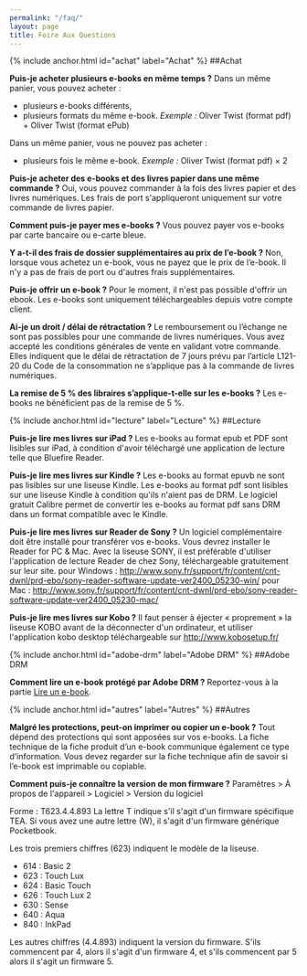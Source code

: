```yaml
---
permalink: "/faq/"
layout: page
title: Foire Aux Questions
---
```


{% include anchor.html id="achat" label="Achat" %}
##Achat

**Puis-je acheter plusieurs e-books en même temps ?**
Dans un même panier, vous pouvez acheter : 
- plusieurs e-books différents, 
- plusieurs formats du même e-book. 
*Exemple :* Oliver Twist (format pdf) + Oliver Twist (format ePub)

Dans un même panier, vous ne pouvez pas acheter : 
- plusieurs fois le même e-book. 
*Exemple :* Oliver Twist (format pdf) × 2

**Puis-je acheter des e-books et des livres papier dans une même commande ?**
Oui, vous pouvez commander à la fois des livres papier et des livres numériques. Les frais de port s'appliqueront uniquement sur votre commande de livres papier.

**Comment puis-je payer mes e-books ?**
Vous pouvez payer vos e-books par carte bancaire ou e-carte bleue.

**Y a-t-il des frais de dossier supplémentaires au prix de l’e-book ?**
Non, lorsque vous achetez un e-book, vous ne payez que le prix de l’e-book. Il n'y a pas de frais de port ou d'autres frais supplémentaires.

**Puis-je offrir un e-book ?**
Pour le moment, il n'est pas possible d'offrir un ebook. 
Les e-books sont uniquement téléchargeables depuis votre compte client.

**Ai-je un droit / délai de rétractation ?**
Le remboursement ou l’échange ne sont pas possibles pour une commande de livres numériques.
Vous avez accepté les conditions générales de vente en validant votre commande.
Elles indiquent que le délai de rétractation de 7 jours prévu par l’article L121-20 du Code de la consommation ne s’applique pas à la commande de livres numériques.

**La remise de 5 % des libraires s’applique-t-elle sur les e-books ?**
Les e-books ne bénéficient pas de la remise de 5 %.

{% include anchor.html id="lecture" label="Lecture" %}
##Lecture

**Puis-je lire mes livres sur iPad ?**
Les e-books au format epub et PDF sont lisibles sur iPad, à condition d'avoir téléchargé une application de lecture telle que Bluefire Reader.

**Puis-je lire mes livres sur Kindle ?**
Les e-books au format epuvb ne sont pas lisibles sur une liseuse Kindle.
Les e-books au format pdf sont lisibles sur une liseuse Kindle à condition qu'ils n'aient pas de DRM. Le logiciel gratuit Calibre permet de convertir les e-books au format pdf sans DRM dans un format compatible avec le Kindle.

**Puis-je lire mes livres sur Reader de Sony ?**
Un logiciel complémentaire doit être installé pour transférer vos e-books. Vous devrez installer le Reader for PC & Mac.
Avec la liseuse SONY, il est préférable d'utiliser l'application de lecture Reader de chez Sony, téléchargeable gratuitement sur leur site.
pour Windows : http://www.sony.fr/support/fr/content/cnt-dwnl/prd-ebo/sony-reader-software-update-ver2400_05230-win/
pour Mac : http://www.sony.fr/support/fr/content/cnt-dwnl/prd-ebo/sony-reader-software-update-ver2400_05230-mac/

**Puis-je lire mes livres sur Kobo ?**
Il faut penser à éjecter « proprement » la liseuse KOBO avant de la déconnecter d'un ordinateur, et utiliser l'application kobo desktop téléchargeable sur http://www.kobosetup.fr/

{% include anchor.html id="adobe-drm" label="Adobe DRM" %}
##Adobe DRM

**Comment lire un e-book protégé par Adobe DRM ?**
Reportez-vous à la partie [Lire un e-book](/lire-ebook/).

{% include anchor.html id="autres" label="Autres" %}
##Autres

**Malgré les protections, peut-on imprimer ou copier un e-book ?**
Tout dépend des protections qui sont apposées sur vos e-books. La fiche technique de la fiche produit d’un e-book communique également ce type d’information. Vous devez regarder sur la fiche technique afin de savoir si l’e-book est imprimable ou copiable.

**Comment puis-je connaître la version de mon firmware ?**
Paramètres > À propos de l'appareil > Logiciel > Version du logiciel

Forme : T623.4.4.893
La lettre T indique s'il s'agit d'un firmware spécifique TEA.
Si vous avez une autre lettre (W), il s'agit d'un firmware générique Pocketbook.

Les trois premiers chiffres (623) indiquent le modèle de la liseuse.
- 614 : Basic 2
- 623 : Touch Lux
- 624 : Basic Touch
- 626 : Touch Lux 2
- 630 : Sense
- 640 : Aqua
- 840 : InkPad

Les autres chiffres (4.4.893) indiquent la version du firmware. S'ils commencent par 4, alors il s'agit d'un firmware 4, et s'ils commencent par 5 alors il s'agit un firmware 5.
